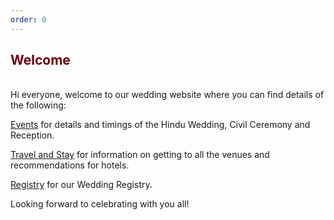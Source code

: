 ```yaml
---
order: 0
---
```


<h2 style="color: #6a000f">Welcome</h2>

<br>
Hi everyone, welcome to our wedding website where you can find details of the following:

<a href="https://divdav.org/events">Events</a> for details and timings of the Hindu Wedding, Civil Ceremony and Reception.

<a href="https://divdav.org/details">Travel and Stay</a> for information on getting to all the venues and recommendations for hotels.

<a href="https://divdav.org/registry">Registry</a> for our Wedding Registry.

Looking forward to celebrating with you all!
